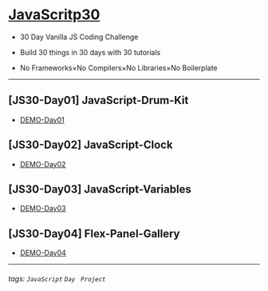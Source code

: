 # [JavaScritp30](https://javascript30.com/)

* 30 Day Vanilla JS Coding Challenge

* Build 30 things in 30 days with 30 tutorials

* No Frameworks×No Compilers×No Libraries×No Boilerplate

---
## [JS30-Day01] JavaScript-Drum-Kit
* [DEMO-Day01](https://goo.gl/nq2MyR)
## [JS30-Day02] JavaScript-Clock
* [DEMO-Day02](https://goo.gl/bDUWWz)
## [JS30-Day03] JavaScript-Variables
* [DEMO-Day03](https://goo.gl/1ty9Pg)
## [JS30-Day04] Flex-Panel-Gallery
* [DEMO-Day04](https://goo.gl/rzkZud)
---

###### tags: `JavaScript` `Day` ` Project`
